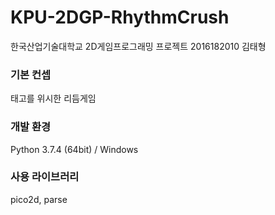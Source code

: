 # KPU-2DGP-RhythmCrush
한국산업기술대학교 2D게임프로그래밍 프로젝트
2016182010 김태형

### 기본 컨셉
태고를 위시한 리듬게임

### 개발 환경
Python 3.7.4 (64bit) / Windows

### 사용 라이브러리
pico2d, parse
